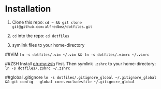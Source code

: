 # Installation

1. Clone this repo: `cd ~ && git clone git@github.com:alfredbez/dotfiles.git`

1. `cd` into the repo: `cd dotfiles`

1. symlink files to your home-directory

##VIM
`ln -s dotfiles/.vim ~/.vim && ln -s dotfiles/.vimrc ~/.vimrc`

##ZSH
Install [oh-my-zsh](https://github.com/robbyrussell/oh-my-zsh) first.
Then symlink `.zshrc` to your home-directory:
`ln -s dotfiles/.zshrc ~/.zshrc`

##global .gitignore
`ln -s dotfiles/.gitignore_global ~/.gitignore_global && git config --global core.excludesfile ~/.gitignore_global`
